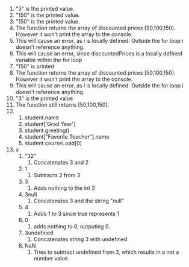 1. "3" is the printed value.
2. "150" is the printed value.
3. "150" is the printed value.
4. The function returns the array of discounted prices [50,100,150]. However it won't print the array to the console. 
5. This will cause an error, as *i* is locally defined. Outside the for loop i doesn't reference anything. 
6. This will cause an error, since discountedPrices is a locally defined variable within the for loop
7. "150" is printed
8. The function returns the array of discounted prices [50,100,150]. However it won't print the array to the console.
9. This will cause an error, as *i* is locally defined. Outside the for loop i doesn't reference anything. 
10. "3" is the printed value
11. The function still returns [50,100,150].
12. 
    1.  student.name
    2.  student['Grad Year']
    3.  student.greeting()
    4.  student["Favorite Teacher"].name
    5.  student.courseLoad[0]
13. x
    1.  "32"
        1.  Concatenates 3 and 2
    2.  1
        1.  Subtracts 2 from 3
    3.  3
        1.  Adds nothing to the int 3
    4.  3null
        1.  Concatenates 3 and the string "null"
    5.  4
        1.  Adds 1 to 3 since true represents 1
    6.  0
        1.  adds nothing to 0, outputing 0.
    7.  3undefined
        1.  Concatenates string 3 with undefined
    8.  NaN
        1.  Tries to subtract undefined from 3, which results in a not a number value. 